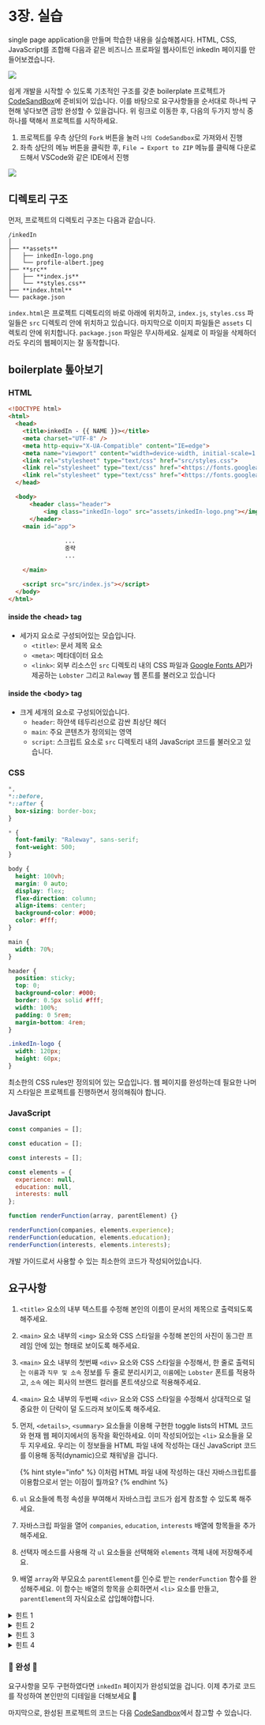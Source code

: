 # 3장. 실습

single page application을 만들며 학습한 내용을 실습해봅시다. HTML, CSS, JavaScript를 조합해 다음과 같은 비즈니스 프로파일 웹사이트인 inkedIn 페이지를 만들어보겠습니다.

![](<.gitbook/assets/Screen Shot 2022-07-30 at 5.33.17 PM.png>)



쉽게 개발을 시작할 수 있도록 기초적인 구조를 갖춘 boilerplate 프로젝트가 [CodeSandBox](https://codesandbox.io/s/36vb2r)에 준비되어 있습니다. 이를 바탕으로 요구사항들을 순서대로 하나씩 구현해 넣다보면 금방 완성할 수 있을겁니다. 위 링크로 이동한 후, 다음의 두가지 방식 중 하나를 택해서 프로젝트를 시작하세요.

1. 프로젝트를 우측 상단의 `Fork` 버튼을 눌러 `나의 CodeSandbox`로 가져와서 진행
2. 좌측 상단의 메뉴 버튼을 클릭한 후, `File → Export to ZIP` 메뉴를 클릭해 다운로드해서 VSCode와 같은 IDE에서 진행

![](.gitbook/assets/codesandbox-menu-button.png)



## 디렉토리 구조

먼저, 프로젝트의 디렉토리 구조는 다음과 같습니다.

```
/inkedIn
│
├── **assets**
│   ├── inkedIn-logo.png
│   └── profile-albert.jpeg
├── **src**
│   ├── **index.js**
│   └── **styles.css**
├── **index.html**
└── package.json
```



`index.html`은 프로젝트 디렉토리의 바로 아래에 위치하고, `index.js`, `styles.css` 파일들은 `src` 디렉토리 안에 위치하고 있습니다. 마지막으로 이미지 파일들은 `assets` 디렉토리 안에 위치합니다. `package.json` 파일은 무시하세요. 실제로 이 파일을 삭제하더라도 우리의 웹페이지는 잘 동작합니다.



## boilerplate 톺아보기



### HTML

```html
<!DOCTYPE html>
<html>
  <head>
    <title>inkedIn - {{ NAME }}></title>
    <meta charset="UTF-8" />
    <meta http-equiv="X-UA-Compatible" content="IE=edge">
    <meta name="viewport" content="width=device-width, initial-scale=1.0">
    <link rel="stylesheet" type="text/css" href="src/styles.css">
    <link rel="stylesheet" type="text/css" href="<https://fonts.googleapis.com/css?family=Lobster>"></link>
    <link rel="stylesheet" type="text/css" href="<https://fonts.googleapis.com/css2?family=Raleway:wght@200;500;800&display=swap>"></link>
  </head>

  <body>
      <header class="header">
          <img class="inkedIn-logo" src="assets/inkedIn-logo.png"></img>
      </header>
    <main id="app">
      
				...
				중략
				...

    </main>

    <script src="src/index.js"></script>
  </body>
</html>
```



#### inside the \<head> tag

* 세가지 요소로 구성되어있는 모습입니다.
  * `<title>`: 문서 제목 요소
  * `<meta>`: 메타데이터 요소
  * `<link>`: 외부 리소스인 `src` 디렉토리 내의 CSS 파일과 [Google Fonts API](https://fonts.google.com/)가 제공하는 `Lobster` 그리고 `Raleway` 웹 폰트를 불러오고 있습니다



#### inside the \<body> tag

* 크게 세개의 요소로 구성되어있습니다.
  * `header`: 하얀색 테두리선으로 감싼 최상단 헤더
  * `main`: 주요 콘텐츠가 정의되는 영역
  * `script`: 스크립트 요소로 `src` 디렉토리 내의 JavaScript 코드를 불러오고 있습니다.



### CSS

```css
*,
*::before,
*::after {
  box-sizing: border-box;
}

* {
  font-family: "Raleway", sans-serif;
  font-weight: 500;
}

body {
  height: 100vh;
  margin: 0 auto;
  display: flex;
  flex-direction: column;
  align-items: center;
  background-color: #000;
  color: #fff;
}

main {
  width: 70%;
}

header {
  position: sticky;
  top: 0;
  background-color: #000;
  border: 0.5px solid #fff;
  width: 100%;
  padding: 0 5rem;
  margin-bottom: 4rem;
}

.inkedIn-logo {
  width: 120px;
  height: 60px;
}
```



최소한의 CSS rules만 정의되어 있는 모습입니다. 웹 페이지를 완성하는데 필요한 나머지 스타일은 프로젝트를 진행하면서 정의해줘야 합니다.



### JavaScript

```jsx
const companies = [];

const education = [];

const interests = [];

const elements = {
  experience: null,
  education: null,
  interests: null
};

function renderFunction(array, parentElement) {}

renderFunction(companies, elements.experience);
renderFunction(education, elements.education);
renderFunction(interests, elements.interests);
```



개발 가이드로서 사용할 수 있는 최소한의 코드가 작성되어있습니다.



## 요구사항

1. `<title>` 요소의 내부 텍스트를 수정해 본인의 이름이 문서의 제목으로 출력되도록 해주세요.
2. `<main>` 요소 내부의 `<img>` 요소와 CSS 스타일을 수정해 본인의 사진이 동그란 프레임 안에 있는 형태로 보이도록 해주세요.
3. `<main>` 요소 내부의 첫번째 `<div>` 요소와 CSS 스타일을 수정해서, 한 줄로 출력되는 `이름`과 `직무 및 소속` 정보를 두 줄로 분리시키고, `이름`에는 `Lobster` 폰트를 적용하고, `소속` 에는 회사의 브랜드 컬러를 폰트색상으로 적용해주세요.
4. `<main>` 요소 내부의 두번째 `<div>` 요소와 CSS 스타일을 수정해서 상대적으로 덜 중요한 이 단락이 덜 도드라져 보이도록 해주세요.
5.  먼저, `<details>`, `<summary>` 요소들을 이용해 구현한 toggle lists의 HTML 코드와 현재 웹 페이지에서의 동작을 확인하세요. 이미 작성되어있는 `<li>` 요소들을 모두 지우세요. 우리는 이 정보들을 HTML 파일 내에 작성하는 대신 JavaScript 코드를 이용해 동적(dynamic)으로 채워넣을 겁니다.

    {% hint style="info" %}
    이처럼 HTML 파일 내에 작성하는 대신 자바스크립트를 이용함으로서 얻는 이점이 뭘까요?
    {% endhint %}
6. `ul` 요소들에 특정 속성을 부여해서 자바스크립 코드가 쉽게 참조할 수 있도록 해주세요.
7. 자바스크립 파일을 열어 `companies`, `education`, `interests` 배열에 항목들을 추가해주세요.
8. 선택자 메소드를 사용해 각 `ul` 요소들을 선택해와 `elements` 객체 내에 저장해주세요.
9. 배열 `array`와 부모요소 `parentElement`를 인수로 받는 `renderFunction` 함수를 완성해주세요. 이 함수는 배열의 항목을 순회하면서 `<li>` 요소를 만들고, `parentElement`의 자식요소로 삽입해야합니다.

<details>

<summary>힌트 1</summary>

`document.getElementById()` / `document.querySelector()` / `document.querySelectorAll()`

</details>

<details>

<summary>힌트 2</summary>

`document.createElement()`

</details>

<details>

<summary>힌트 3</summary>

`element.innerHTML` property

</details>

<details>

<summary>힌트 4</summary>

`element.appendChild()`

</details>



### 🎉 완성 🎉

요구사항을 모두 구현하였다면 `inkedIn` 페이지가 완성되었을 겁니다. 이제 추가로 코드를 작성하여 본인만의 디테일을 더해보세요 :art:



마지막으로, 완성된 프로젝트의 코드는 다음 [CodeSandbox](https://codesandbox.io/s/jo34cl)에서 참고할 수 있습니다.



